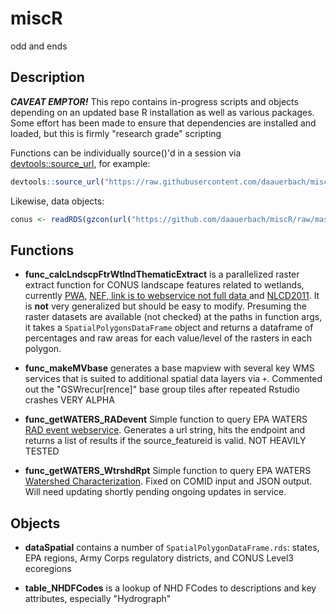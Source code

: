 # miscR
odd and ends

## Description

**_CAVEAT EMPTOR!_**
This repo contains in-progress scripts and objects depending on an updated base R installation as well as various packages. Some effort has been made to ensure that dependencies are installed and loaded, but this is firmly "research grade" scripting 

Functions can be individually source()'d in a session via [devtools::source_url](http://www.inside-r.org/packages/cran/devtools/docs/source_url), for example:
```R
devtools::source_url("https://raw.githubusercontent.com/daauerbach/miscR/master/func_calcLndscpFtrWtlndThematicExtract.R")
```
Likewise, data objects:
```R
conus <- readRDS(gzcon(url("https://github.com/daauerbach/miscR/raw/master/dataSpatial/spdf_conus.rds")))
```

## Functions
 
 + **func_calcLndscpFtrWtlndThematicExtract** is a parallelized raster extract function for CONUS landscape features related to wetlands, currently  [PWA](https://enviroatlas.epa.gov/enviroatlas/DataFactSheets/pdf/supplemental/potentialwetlandarea.pdf), [NEF, link is to webservice not full data ](https://www.sciencebase.gov/arcgis/rest/services/Catalog/5363b779e4b08180b014255c/MapServer/) and [NLCD2011](https://www.mrlc.gov/nlcd2011.php). It is **not** very generalized but should be easy to modify. Presuming the raster datasets are available (not checked) at the paths in function args, it takes a `SpatialPolygonsDataFrame` object and returns a dataframe of percentages and raw areas for each value/level of the rasters in each polygon.
 
 + **func_makeMVbase** generates a base mapview with several key WMS services that is suited to additional spatial data layers via `+`. Commented out the "GSWrecur[rence]" base group tiles after repeated Rstudio crashes VERY ALPHA
 
 + **func_getWATERS_RADevent** Simple function to query EPA WATERS [RAD event webservice](https://www.epa.gov/waterdata/rad-event-info-service). Generates a url string, hits the endpoint and returns a list of results if the source_featureid is valid. NOT HEAVILY TESTED

 + **func_getWATERS_WtrshdRpt** Simple function to query EPA WATERS [Watershed Characterization](https://www.epa.gov/waterdata/watershed-characterization-service). Fixed on COMID input and JSON output. Will need updating shortly pending ongoing updates in service.
 
## Objects

 + **dataSpatial** contains a number of `SpatialPolygonDataFrame.rds`: states, EPA regions, Army Corps regulatory districts, and CONUS Level3 ecoregions
 
 + **table_NHDFCodes** is a lookup of NHD FCodes to descriptions and key attributes, especially "Hydrograph"

